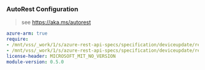 ### AutoRest Configuration

> see https://aka.ms/autorest

``` yaml
azure-arm: true
require:
- /mnt/vss/_work/1/s/azure-rest-api-specs/specification/deviceupdate/resource-manager/readme.md
- /mnt/vss/_work/1/s/azure-rest-api-specs/specification/deviceupdate/resource-manager/readme.go.md
license-header: MICROSOFT_MIT_NO_VERSION
module-version: 0.5.0
```